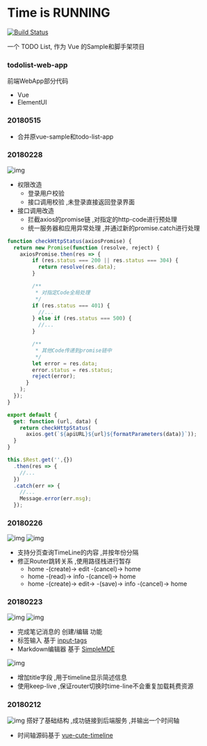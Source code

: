 # Time is RUNNING 

[![Build Status](https://travis-ci.org/Anddd7/vue-sample.svg?branch=master)](https://travis-ci.org/Anddd7/vue-sample)

一个 TODO List, 作为 Vue 的Sample和脚手架项目 

### todolist-web-app
前端WebApp部分代码
- Vue
- ElementUI

### 20180515
- 合并原vue-sample和todo-list-app

### 20180228
![img](docs/20180228-1.png)
- 权限改造
  - 登录用户校验
  - 接口调用校验 ,未登录直接返回登录界面
- 接口调用改造
  - 拦截axios的promise链 ,对指定的http-code进行预处理
  - 统一服务器和应用异常处理 ,并通过新的promise.catch进行处理
```javascript
function checkHttpStatus(axiosPromise) {
  return new Promise(function (resolve, reject) {
    axiosPromise.then(res => {
        if (res.status === 200 || res.status === 304) {
          return resolve(res.data);
        }

        /**
         * 对指定Code全局处理
         */
        if (res.status === 401) {
          //...
        } else if (res.status === 500) {
          //...
        }

        /**
         * 其他Code传递到promise链中
         */
        let error = res.data;
        error.status = res.status;
        reject(error);
      }
    );
  });
}

export default {
  get: function (url, data) {
    return checkHttpStatus(
      axios.get(`${apiURL}${url}${formatParameters(data)}`));
  }
}
```
```javascript
this.$Rest.get('',{})
  .then(res => {
    //...
  })
  .catch(err => {
    //...
    Message.error(err.msg);
  });
```

### 20180226
![img](docs/20180226-1.png)
![img](docs/20180226-2.png)
- 支持分页查询TimeLine的内容 ,并按年份分隔
- 修正Router跳转关系 ,使用路径栈进行暂存
  - home -(create)-> edit -(cancel)-> home
  - home -(read)-> info -(cancel)-> home
  - home -(create)-> edit-> -(save)-> info -(cancel)-> home

### 20180223
![img](docs/20180223-1.png)
![img](docs/20180223-2.png)
- 完成笔记消息的 创建/编辑 功能
- 标签输入 基于 [input-tags](https://github.com/matiastucci/vue-input-tag)
- Markdown编辑器 基于 [SimpleMDE](https://github.com/F-loat/vue-simplemde)

![img](docs/20180223-3.png)
- 增加title字段 ,用于timeline显示简述信息
- 使用keep-live ,保证router切换时time-line不会重复加载耗费资源

### 20180212
![img](docs/20180218.jpg)
搭好了基础结构 ,成功链接到后端服务 ,并输出一个时间轴
- 时间轴源码基于 [vue-cute-timeline](https://github.com/luyilin/vue-cute-timeline)

